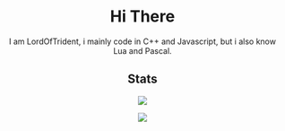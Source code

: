 <h1 align="center">Hi There</h1>
<p align="center">I am LordOfTrident, i mainly code in C++ and Javascript, but i also know Lua and Pascal.</h1>
<h2 align="center">Stats</h1>
<p align="center">
  <a href="#">
    <img align="center" src="https://github-readme-stats.vercel.app/api?username=LordsTrident&show_icons=true&theme=nord&border_radius=10" />
  </a>
</p>
<p align="center">
  <a href="#">
    <img align="center" src="https://github-readme-stats.vercel.app/api/top-langs/?username=LordsTrident&theme=nord&border_radius=10&layout=compact" />
  </a>
</p>


